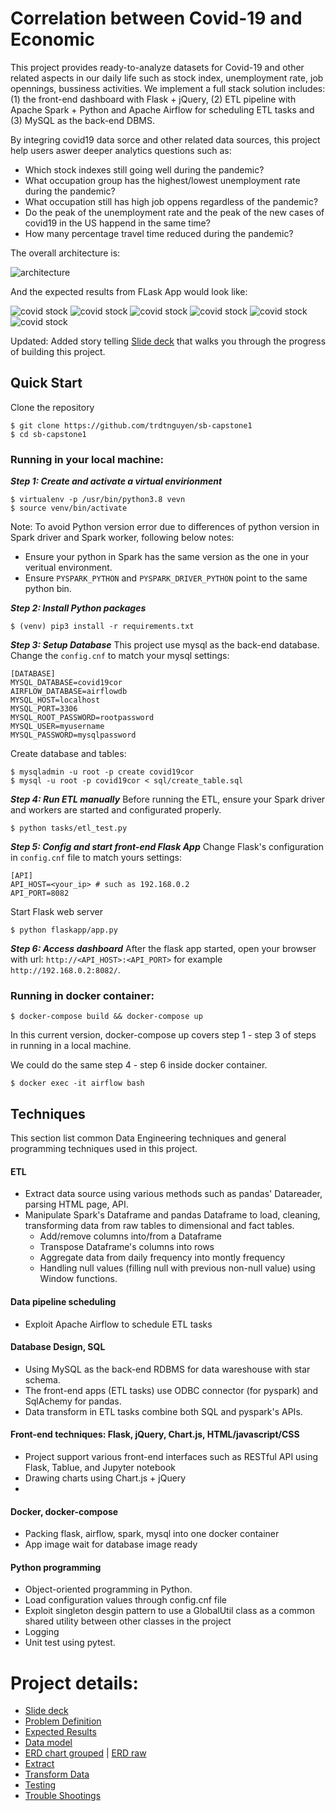 # Correlation between Covid-19 and Economic
This project provides ready-to-analyze datasets for Covid-19 and other related aspects in our daily life such as stock index, unemployment rate, job opennings, bussiness activities. We implement a full stack solution includes: (1) the front-end dashboard with Flask + jQuery, (2) ETL pipeline with Apache Spark + Python and Apache Airflow for scheduling ETL tasks and (3) MySQL as the back-end DBMS. 

By integring covid19 data sorce and other related data sources, this project help users aswer deeper analytics questions such as:
* Which stock indexes still going well during the pandemic?
* What occupation group has the highest/lowest unemployment rate during the pandemic?
* What occupation still has high job oppens regardless of the pandemic?
* Do the peak of the unemployment rate and the peak of the new cases of covid19 in the US happend in the same time?
* How many percentage travel time reduced during the pandemic?

The overall architecture is:

![architecture](docs/flowchart.jpg?raw=true)

And the expected results from FLask App would look like:

![covid stock](images/covid_stock1.jpg?raw=true)
![covid stock](images/covid_stock2.jpg?raw=true)
![covid stock](images/covid_jobmarket1.jpg?raw=true)
![covid stock](images/covid_unemployment.jpg?raw=true)
![covid stock](images/covid_employer.jpg?raw=true)
![covid stock](images/covid_retail.jpg?raw=true)


Updated: Added story telling [Slide deck](https://docs.google.com/presentation/d/1af-YRE0olJoWg0lmaxU_24MULDHB_1eP6vQqhRHNPLw/edit?usp=sharing) that walks you through the progress of building this project.
## Quick Start
Clone the repository
```
$ git clone https://github.com/trdtnguyen/sb-capstone1
$ cd sb-capstone1
```
### Running in your local machine:

***Step 1: Create and activate a virtual envirionment***
```
$ virtualenv -p /usr/bin/python3.8 vevn
$ source venv/bin/activate
```

Note: To avoid Python version error due to differences of python version in  Spark driver and Spark worker, following below notes:
* Ensure your python in Spark has the same version as the one in your veritual environment.
* Ensure `PYSPARK_PYTHON` and `PYSPARK_DRIVER_PYTHON` point to the same python bin.

***Step 2: Install Python packages***
```
$ (venv) pip3 install -r requirements.txt
```
***Step 3: Setup Database***
This project use mysql as the back-end database. Change the `config.cnf` to match your mysql settings:
```
[DATABASE]
MYSQL_DATABASE=covid19cor
AIRFLOW_DATABASE=airflowdb
MYSQL_HOST=localhost
MYSQL_PORT=3306
MYSQL_ROOT_PASSWORD=rootpassword
MYSQL_USER=myusername
MYSQL_PASSWORD=mysqlpassword
```

Create database and tables:

```
$ mysqladmin -u root -p create covid19cor
$ mysql -u root -p covid19cor < sql/create_table.sql
```

***Step 4: Run ETL manually***
Before running the ETL, ensure your Spark driver and workers are started and configurated properly.
```
$ python tasks/etl_test.py
```

***Step 5: Config and start front-end Flask App***
Change Flask's configuration in `config.cnf` file to match yours settings:
```
[API]
API_HOST=<your_ip> # such as 192.168.0.2
API_PORT=8082
```

Start Flask web server
```
$ python flaskapp/app.py
```
***Step 6: Access dashboard***
After the flask app started, open your browser with url: `http://<API_HOST>:<API_PORT>` for example `http://192.168.0.2:8082/`. 

### Running in docker container:
```
$ docker-compose build && docker-compose up
```
In this current version, docker-compose up covers step 1 - step 3 of steps in running in a local machine. 

We could do the same step 4 - step 6 inside docker container.
```
$ docker exec -it airflow bash
```


## Techniques
This section list common Data Engineering techniques and general programming techniques used in this project.
#### ETL
* Extract data source using various methods such as pandas' Datareader, parsing HTML page, API.
* Manipulate Spark's Dataframe and pandas Dataframe to load, cleaning, transforming data from raw tables to dimensional and fact tables.
   * Add/remove columns into/from a Dataframe
   * Transpose Dataframe's columns into rows
   * Aggregate data from daily frequency into montly frequency
   * Handling null values (filling null with previous non-null value) using Window functions.
#### Data pipeline scheduling
* Exploit Apache Airflow to schedule ETL tasks
#### Database Design, SQL
* Using MySQL as the back-end RDBMS for data wareshouse with star schema.
* The front-end apps (ETL tasks) use ODBC connector (for pyspark) and SqlAchemy for pandas.
* Data transform in ETL tasks combine both SQL and pyspark's APIs.
#### Front-end techniques: Flask, jQuery, Chart.js, HTML/javascript/CSS
* Project support various front-end interfaces such as RESTful API using Flask, Tablue, and Jupyter notebook
* Drawing charts using Chart.js + jQuery
* 
#### Docker, docker-compose
* Packing flask, airflow, spark, mysql into one docker container
* App image wait for database image ready

#### Python programming
* Object-oriented programming in Python.
* Load configuration values through config.cnf file
* Exploit singleton desgin pattern to use a GlobalUtil class as a common shared utility between other classes in the project
* Logging
* Unit test using pytest.

# Project details:
* [Slide deck](https://docs.google.com/presentation/d/1af-YRE0olJoWg0lmaxU_24MULDHB_1eP6vQqhRHNPLw/edit?usp=sharing)
* [Problem Definition](https://github.com/trdtnguyen/sb-capstone1/wiki/Problem-Definition)
* [Expected Results](https://github.com/trdtnguyen/sb-capstone1/wiki/Expected-Result)
* [Data model](https://github.com/trdtnguyen/sb-capstone1/wiki/Data-Model)
* [ERD chart grouped](docs/erd_group.pdf) | [ERD raw](docs/erd_draw.pdf)
* [Extract](https://github.com/trdtnguyen/sb-capstone1/wiki/Dataset)
* [Transform Data](https://github.com/trdtnguyen/sb-capstone1/wiki/Transform)
* [Testing](https://github.com/trdtnguyen/sb-capstone1/wiki/Testing)
* [Trouble Shootings](https://github.com/trdtnguyen/sb-capstone1/wiki/Trouble-Shooting)


